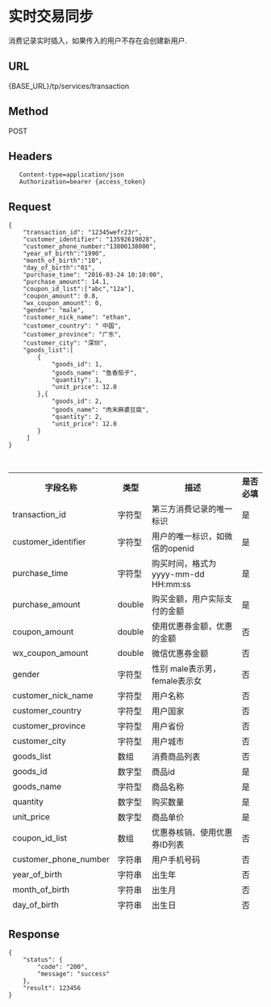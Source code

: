 # 实时交易同步

消费记录实时插入，如果传入的用户不存在会创建新用户.

## URL
   {BASE_URL}/tp/services/transaction

## Method
   POST

## Headers
```
   Content-type=application/json
   Authorization=bearer {access_token}
```

## Request
```
{
    "transaction_id": "12345wefr23r",
    "customer_identifier": "13592619028",
    "customer_phone_number:"13800138000",
    "year_of_birth":"1990",
    "month_of_birth":"10",
    "day_of_birth":"01",
    "purchase_time": "2016-03-24 10:10:00",
    "purchase_amount": 14.1,
    "coupon_id_list":["abc","12a"],
    "coupon_amount": 0.8,
    "wx_coupon_amount": 0,
    "gender": "male",
    "customer_nick_name": "ethan",
    "customer_country": " 中国",
    "customer_province": "广东",
    "customer_city": "深圳",
	"goods_list":[
		{
            "goods_id": 1,
            "goods_name": "鱼香茄子",
            "quantity": 1,
            "unit_price": 12.0
        },{
            "goods_id": 2,
            "goods_name": "肉末麻婆豆腐",
            "quantity": 2,
            "unit_price": 12.0
        }
     ]
}

```
<table data-tablesaw-sortable>
    <thead>
        <tr>
            <th data-tablesaw-sortable-col data-tablesaw-sortable-default-col>字段名称</th>
            <th data-tablesaw-sortable-col>类型</th>
            <th data-tablesaw-sortable-col>描述</th>
            <th data-tablesaw-sortable-col>是否必填</th>
        </tr>
	<tr>
            <td>transaction_id</th>
            <td>字符型</th>
            <td>第三方消费记录的唯一标识</th>
            <td>是</th>
        </tr>
	<tr>
            <td>customer_identifier</th>
            <td>字符型</th>
            <td>用户的唯一标识，如微信的openid</th>
            <td>是</th>
        </tr>
	<tr>
            <td>purchase_time</th>
            <td>字符型</th>
            <td>购买时间，格式为yyyy-mm-dd HH:mm:ss</th>
            <td>是</th>
        </tr>
	<tr>
            <td>purchase_amount</th>
            <td>double</th>
            <td>购买金额，用户实际支付的金额</th>
            <td>是</th>
        </tr>
	<tr>
            <td>coupon_amount</th>
            <td>double</th>
            <td>使用优惠券金额，优惠的金额</th>
            <td>否</th>
        </tr>
        <tr>
            <td>wx_coupon_amount</th>
            <td>double</th>
            <td>微信优惠券金额</th>
            <td>否</th>
        </tr>
	<tr>
            <td>gender</th>
            <td>字符型</th>
            <td>性别 male表示男，female表示女</th>
            <td>否</th>
        </tr>
	<tr>
            <td>customer_nick_name</th>
            <td>字符型</th>
            <td>用户名称</th>
            <td>否</th>
        </tr>
	<tr>
            <td>customer_country</th>
            <td>字符型</th>
            <td>用户国家</th>
            <td>否</th>
        </tr>
	<tr>
            <td>customer_province</th>
            <td>字符型</th>
            <td>用户省份</th>
            <td>否</th>
        </tr>
        <tr>
            <td>customer_city</th>
            <td>字符型</th>
            <td>用户城市</th>
            <td>否</th>
        </tr>
		<tr>
            <td>goods_list</th>
            <td>数组</th>
            <td>消费商品列表</th>
            <td>否</th>
        </tr>
		<tr>
            <td>goods_id</th>
            <td>数字型</th>
            <td>商品id</th>
            <td>是</th>
        </tr>
		<tr>
            <td>goods_name</th>
            <td>字符型</th>
            <td>商品名称</th>
            <td>是</th>
        </tr>
		<tr>
            <td>quantity</th>
            <td>数字型</th>
            <td>购买数量</th>
            <td>是</th>
        </tr>
		<tr>
            <td>unit_price</th>
            <td>数字型</th>
            <td>商品单价</th>
            <td>是</th>
        </tr>
        <tr>
            <td>coupon_id_list</td>
            <td>数组</td>
            <td>优惠券核销、使用优惠券ID列表</td>
            <td>否</td>
        </tr>
		<tr>
			<td>customer_phone_number</th>
			<td>字符串</th>
			<td>用户手机号码</th>
			<td>否</th>
		</tr>
		<tr>
			<td>year_of_birth</th>
			<td>字符串</th>
			<td>出生年</th>
			<td>否</th>
		</tr>
		<tr>
			<td>month_of_birth</th>
			<td>字符串</th>
			<td>出生月</th>
			<td>否</th>
		</tr>
		<tr>
			<td>day_of_birth</th>
			<td>字符串</th>
			<td>出生日</th>
			<td>否</th>
		</tr>
    </thead>
<table>


## Response
```
{
	"status": {
		"code": "200",
		"message": "success"
	},
	"result": 123456
}
```
